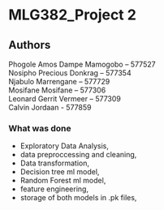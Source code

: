 # MLG382_Project 2
## Authors
Phogole Amos Dampe Mamogobo – 577527 <br>
Nosipho Precious Donkrag – 577354 <br>
Njabulo Marrengane – 577729 <br>
Mosifane Mosifane – 577306 <br>
Leonard Gerrit Vermeer – 577309 <br>
Calvin Jordaan - 577859 <br>

### What was done
- Exploratory Data Analysis,
- data preproccessing and cleaning,
- Data transformation,
- Decision tree ml model,
- Random Forest ml model,
- feature engineering,
- storage of both models in .pk files,


